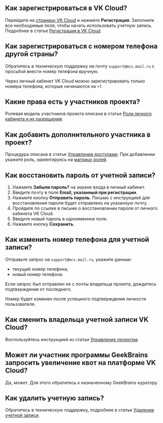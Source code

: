 ## Как зарегистрироваться в VK Cloud?

Перейдите на [страницу VK Cloud](https://cloud.vk.com) и нажмите **Регистрация**. Заполните все необходимые поля, чтобы начать использовать учетную запись. Подробнее в статье [Регистрация в VK Cloud](/ru/additionals/start/account-registration).

## Как зарегистрироваться с номером телефона другой страны?

Обратитесь в техническую поддержку на почту `support@mcs.mail.ru` с просьбой внести номер телефона вручную.

<warn>

Через личный кабинет VK Cloud можно зарегистрировать только номера телефона, которые начинаются на `+7`.

</warn>

## Какие права есть у участников проекта?

Ролевая модель участников проекта описана в статье [Роли личного кабинета и их разрешения](../../account/concepts/rolesandpermissions).

## Как добавить дополнительного участника в проект?

Процедура описана в статье [Управление доступами](../instructions/project-settings/access-manage#priglashenie_v_proekt_novogo_uchastnika). При добавлении укажите роль, ориентируясь на [матрицу ролей](../concepts/rolesandpermissions/).

## Как восстановить пароль от учетной записи?

1. Нажмите **Забыли пароль?** на экране входа в личный кабинет.
1. Введите почту в поле **Email, указанный при регистрации**.
1. Нажмите кнопку **Отправить пароль**. Письмо с инструкцией для восстановления пароля будет отправлено на указанную почту.
1. Пройдите по ссылке в письме о восстановлении пароля от личного кабинета VK Cloud.
1. Введите новый пароль в одноименное поле.
1. Нажмите кнопку **Сохранить**.

## Как изменить номер телефона для учетной записи?

Отправьте запрос на `support@mcs.mail.ru`, укажите данные:

- текущий номер телефона;
- новый номер телефона.

Если запрос был отправлен не с почты владельца проекта, дождитесь подтверждения от последнего.

Номер будет изменен после успешного подтверждения личности пользователя.

## Как сменить владельца учетной записи VK Cloud?

Воспользуйтесь инструкцией из статьи [Управление проектом](../instructions/project-settings/manage#smena_vladelca_proekta).

## Может ли участник программы GeekBrains запросить увеличение квот на платформе VK Cloud?

Да, может. Для этого обратитесь к назначенному GeekBrains куратору.

## Как удалить учетную запись?

Обратитесь в техническую поддержку, подробнее в статье [Удаление учетной записи](../use-cases/account-delete/).

